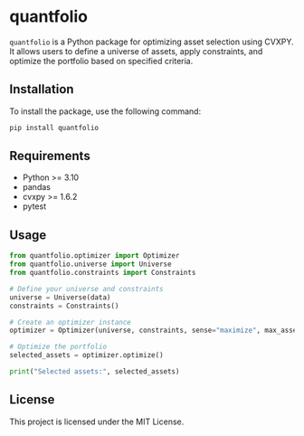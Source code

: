 # quantfolio

`quantfolio` is a Python package for optimizing asset selection using CVXPY. It allows users to define a universe of assets, apply constraints, and optimize the portfolio based on specified criteria.

## Installation

To install the package, use the following command:

```sh
pip install quantfolio
```

## Requirements
- Python >= 3.10
- pandas
- cvxpy >= 1.6.2
- pytest

## Usage

```python
from quantfolio.optimizer import Optimizer
from quantfolio.universe import Universe
from quantfolio.constraints import Constraints

# Define your universe and constraints
universe = Universe(data)
constraints = Constraints()

# Create an optimizer instance
optimizer = Optimizer(universe, constraints, sense="maximize", max_assets=5)

# Optimize the portfolio
selected_assets = optimizer.optimize()

print("Selected assets:", selected_assets)
```

## License
This project is licensed under the MIT License.
